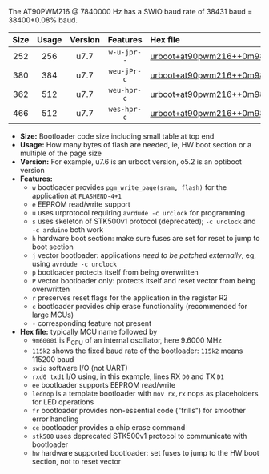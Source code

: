 The AT90PWM216 @ 7840000 Hz has a SWIO baud rate of 38431 baud = 38400+0.08% baud.

|Size|Usage|Version|Features|Hex file|
|:-:|:-:|:-:|:-:|:--|
|252|256|u7.7|`w-u-jpr--`|[urboot+at90pwm216++0m9800i++++4k8_swio_rxd4_txd3.hex](https://raw.githubusercontent.com/stefanrueger/urboot.hex/main/mcus/at90pwm216/internal_oscillator/fint++0m9800_Hz/br++++4k8_bps/urboot+at90pwm216++0m9800i++++4k8_swio_rxd4_txd3.hex)|
|380|384|u7.7|`weu-jPr-c`|[urboot+at90pwm216++0m9800i++++4k8_swio_rxd4_txd3_ee_lednop_fr_ce.hex](https://raw.githubusercontent.com/stefanrueger/urboot.hex/main/mcus/at90pwm216/internal_oscillator/fint++0m9800_Hz/br++++4k8_bps/urboot+at90pwm216++0m9800i++++4k8_swio_rxd4_txd3_ee_lednop_fr_ce.hex)|
|362|512|u7.7|`weu-hpr-c`|[urboot+at90pwm216++0m9800i++++4k8_swio_rxd4_txd3_ee_lednop_fr_ce_hw.hex](https://raw.githubusercontent.com/stefanrueger/urboot.hex/main/mcus/at90pwm216/internal_oscillator/fint++0m9800_Hz/br++++4k8_bps/urboot+at90pwm216++0m9800i++++4k8_swio_rxd4_txd3_ee_lednop_fr_ce_hw.hex)|
|466|512|u7.7|`wes-hpr-c`|[urboot+at90pwm216++0m9800i++++4k8_swio_rxd4_txd3_ee_lednop_fr_ce_stk500_hw.hex](https://raw.githubusercontent.com/stefanrueger/urboot.hex/main/mcus/at90pwm216/internal_oscillator/fint++0m9800_Hz/br++++4k8_bps/urboot+at90pwm216++0m9800i++++4k8_swio_rxd4_txd3_ee_lednop_fr_ce_stk500_hw.hex)|

- **Size:** Bootloader code size including small table at top end
- **Usage:** How many bytes of flash are needed, ie, HW boot section or a multiple of the page size
- **Version:** For example, u7.6 is an urboot version, o5.2 is an optiboot version
- **Features:**
  + `w` bootloader provides `pgm_write_page(sram, flash)` for the application at `FLASHEND-4+1`
  + `e` EEPROM read/write support
  + `u` uses urprotocol requiring `avrdude -c urclock` for programming
  + `s` uses skeleton of STK500v1 protocol (deprecated); `-c urclock` and `-c arduino` both work
  + `h` hardware boot section: make sure fuses are set for reset to jump to boot section
  + `j` vector bootloader: applications *need to be patched externally*, eg, using `avrdude -c urclock`
  + `p` bootloader protects itself from being overwritten
  + `P` vector bootloader only: protects itself and reset vector from being overwritten
  + `r` preserves reset flags for the application in the register R2
  + `c` bootloader provides chip erase functionality (recommended for large MCUs)
  + `-` corresponding feature not present
- **Hex file:** typically MCU name followed by
  + `9m6000i` is F<sub>CPU</sub> of an internal oscillator, here 9.6000 MHz
  + `115k2` shows the fixed baud rate of the bootloader: `115k2` means 115200 baud
  + `swio` software I/O (not UART)
  + `rxd0 txd1` I/O using, in this example, lines RX `D0` and TX `D1`
  + `ee` bootloader supports EEPROM read/write
  + `lednop` is a template bootloader with `mov rx,rx` nops as placeholders for LED operations
  + `fr` bootloader provides non-essential code ("frills") for smoother error handling
  + `ce` bootloader provides a chip erase command
  + `stk500` uses deprecated STK500v1 protocol to communicate with bootloader
  + `hw` hardware supported bootloader: set fuses to jump to the HW boot section, not to reset vector
